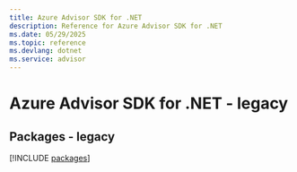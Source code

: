 ```yaml
---
title: Azure Advisor SDK for .NET
description: Reference for Azure Advisor SDK for .NET
ms.date: 05/29/2025
ms.topic: reference
ms.devlang: dotnet
ms.service: advisor
---
```

# Azure Advisor SDK for .NET - legacy
## Packages - legacy
[!INCLUDE [packages](advisor-index.md)]